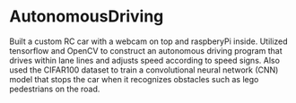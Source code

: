 # AutonomousDriving
Built a custom RC car with a webcam on top and raspberyPi inside.
Utilized tensorflow and OpenCV to construct an autonomous driving program that drives within lane lines and adjusts speed according to speed signs. 
Also used the CIFAR100 dataset to train a convolutional neural network (CNN) model that stops the car when it recognizes obstacles such as lego pedestrians on the road.
